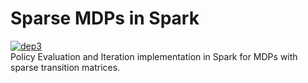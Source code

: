 # Sparse MDPs in Spark
[![dep3](https://img.shields.io/badge/status-in%20progress-green.svg)](https://github.com/samre12/deep-trading-agent/)<br>
Policy Evaluation and Iteration implementation in Spark for MDPs with sparse transition matrices.
